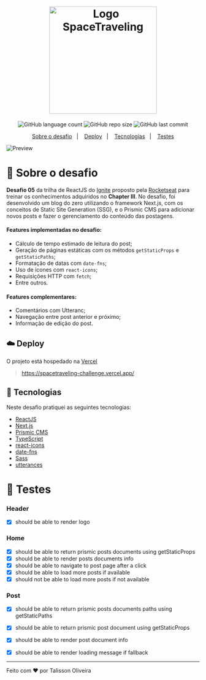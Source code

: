 <h1 align="center">
  <img width="280px" src="https://ik.imagekit.io/imagens/SpaceTraveling/logo.svg" alt="Logo SpaceTraveling" />
</h1>

<p align="center">
<img alt="GitHub language count" src="https://img.shields.io/github/languages/count/TalissonOliveira/spacetraveling?style=flat-square">

<img alt="GitHub repo size" src="https://img.shields.io/github/repo-size/TalissonOliveira/spacetraveling?style=flat-square">

<img alt="GitHub last commit" src="https://img.shields.io/github/last-commit/TalissonOliveira/spacetraveling?style=flat-square">
</p>

<p align="center">
    <a href="#book-sobre-o-desafio">Sobre o desafio</a>&nbsp;&nbsp;&nbsp;|&nbsp;&nbsp;&nbsp;
    <a href="#cloud-deploy">Deploy</a>&nbsp;&nbsp;&nbsp;|&nbsp;&nbsp;&nbsp;
    <a href="#rocket-tecnologias">Tecnologias</a>&nbsp;&nbsp;&nbsp;|&nbsp;&nbsp;&nbsp;
    <a href="#test_tube-testes">Testes</a>
</p

<p align="center">
    <img alt="Preview" src="./.github/spacetraveling-preview.gif">
</p>


# :book: Sobre o desafio

**Desafio 05** da trilha de ReactJS do [Ignite](https://rocketseat.com.br/ignite) proposto pela [Rocketseat](https://www.rocketseat.com.br/) para treinar os conhecimentos adquiridos no **Chapter III**.
No desafio, foi desenvolvido um blog do zero utilizando o framework Next.js, com os conceitos de Static Site Generation (SSG), e o Prismic CMS para adicionar novos posts e fazer o gerenciamento do conteúdo das postagens.

#### Features implementadas no desafio:
- Cálculo de tempo estimado de leitura do post;
- Geração de páginas estáticas com os métodos `getStaticProps` e `getStaticPaths`;
- Formatação de datas com `date-fns`;
- Uso de ícones com `react-icons`;
- Requisições HTTP com `fetch`;
- Entre outros.

#### Features complementares:
- Comentários com Utteranc;
- Navegação entre post anterior e próximo;
- Informação de edição do post.


## :cloud: Deploy
O projeto está hospedado na [Vercel](https://vercel.com/)
> https://spacetraveling-challenge.vercel.app/


## :rocket: Tecnologias
Neste desafio pratiquei as seguintes tecnologias:

- [ReactJS](https://reactjs.org/)
- [Next.js](https://nextjs.org/)
- [Prismic CMS](https://prismic.io/)
- [TypeScript](https://www.typescriptlang.org/)
- [react-icons](https://react-icons.github.io/react-icons/)
- [date-fns](https://date-fns.org/)
- [Sass](https://sass-lang.com/)
- [utterances](https://utteranc.es/)

# :test_tube: Testes

### Header
- [x] should be able to render logo
### Home
- [x] should be able to return prismic posts documents using getStaticProps
- [x] should be able to render posts documents info
- [x] should be able to navigate to post page after a click
- [x] should be able to load more posts if available
- [x] should not be able to load more posts if not available
### Post
- [x] should be able to return prismic posts documents paths using getStaticPaths
- [x] should be able to return prismic post document using getStaticProps
- [x] should be able to render post document info
- [x] should be able to render loading message if fallback


---

Feito com :heart: por Talisson Oliveira
